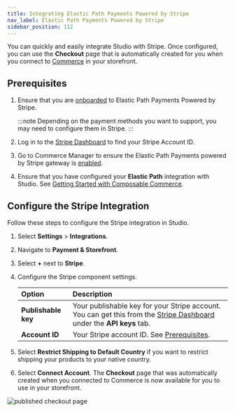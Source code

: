 ```yaml
---
title: Integrating Elastic Path Payments Powered by Stripe
nav_label: Elastic Path Payments Powered by Stripe
sidebar_position: 112
---
```


You can quickly and easily integrate Studio with Stripe. Once configured, you can use the **Checkout** page that is automatically created for you when you connect to [Commerce](/docs/studio/getting-started-with-epcc) in your storefront. 

## Prerequisites

1. Ensure that you are [onboarded](/docs/ep-payments/onboarding) to Elastic Path Payments Powered by Stripe. 

    :::note
    Depending on the payment methods you want to support, you may need to configure them in Stripe.
    :::

2. Log in to the [Stripe Dashboard](https://dashboard.stripe.com/login) to find your Stripe Account ID.
3. Go to Commerce Manager to ensure the Elastic Path Payments powered by Stripe gateway is [enabled]( /docs/ep-payments/enable-elasticpath-payment-gateway).
4. Ensure that you have configured your **Elastic Path** integration with Studio. See [Getting Started with Composable Commerce](/docs/studio/getting-started-with-epcc).

## Configure the Stripe Integration

Follow these steps to configure the Stripe integration in Studio.

1. Select **Settings** > **Integrations**.
2. Navigate to **Payment & Storefront**.
3. Select **+** next to **Stripe**.
4. Configure the Stripe component settings.

    | Option              | Description                                                                                                              |
    |:--------------------|:-------------------------------------------------------------------------------------------------------------------------|
    | **Publishable key** | Your publishable key for your Stripe account. You can get this from the [Stripe Dashboard](https://dashboard.stripe.com/login) under the **API keys** tab. |
    | **Account ID**      | Your Stripe account ID. See [Prerequisites](#prerequisites).                                                             |

5. Select **Restrict Shipping to Default Country** if you want to restrict shipping your products to your native country.
6. Select **Connect Account**. The **Checkout** page that was automatically created when you connected to Commerce is now available for you to use in your storefront. 

![published checkout page](/assets/checkoutpublished.png)




